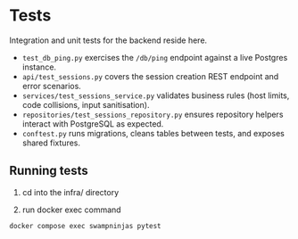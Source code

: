 # Tests

Integration and unit tests for the backend reside here.

- `test_db_ping.py` exercises the `/db/ping` endpoint against a live Postgres instance.
- `api/test_sessions.py` covers the session creation REST endpoint and error scenarios.
- `services/test_sessions_service.py` validates business rules (host limits, code collisions, input sanitisation).
- `repositories/test_sessions_repository.py` ensures repository helpers interact with PostgreSQL as expected.
- `conftest.py` runs migrations, cleans tables between tests, and exposes shared fixtures.

## Running tests
1. cd into the infra/ directory

2. run docker exec command
```
docker compose exec swampninjas pytest
```